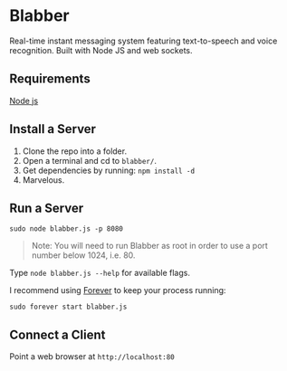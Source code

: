 Blabber
=======

Real-time instant messaging system featuring text-to-speech and voice recognition. Built with Node JS and web sockets.

Requirements
------------

[Node js](http://nodejs.org/)


Install a Server
----------------

1.   Clone the repo into a folder.
2.   Open a terminal and cd to `blabber/`.
3.   Get dependencies by running: `npm install -d`
4.   Marvelous.

  
Run a Server
------------

    sudo node blabber.js -p 8080

 > Note: You will need to run Blabber as root in order to use a port number below 1024, i.e. 80. 

Type `node blabber.js --help` for available flags.

I recommend using [Forever](https://github.com/nodejitsu/forever) to keep your process running:

    sudo forever start blabber.js

Connect a Client
----------------

Point a web browser at `http://localhost:80`
